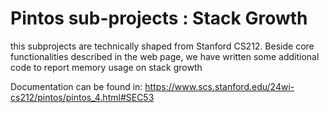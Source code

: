 # Pintos sub-projects : Stack Growth
this subprojects are technically shaped from Stanford CS212. Beside core functionalities described in the web page, we have written some additional code to report memory usage on stack growth

Documentation can be found in:
https://www.scs.stanford.edu/24wi-cs212/pintos/pintos_4.html#SEC53
